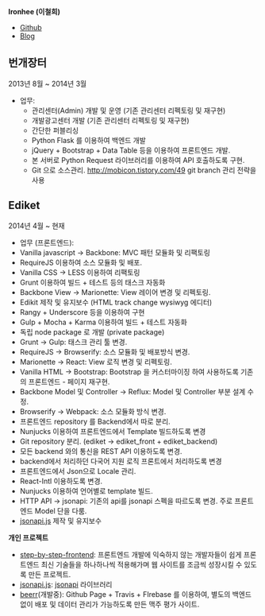 __Ironhee (이철희)__
- [Github](https://github.com/ironhee)
- [Blog](http://ironhee.github.io/)

__번개장터__
----
2013년 8월 ~ 2014년 3월

- 업무:
  - 관리센터(Admin) 개발 및 운영 (기존 관리센터 리펙토링 및 재구현)
  - 개발광고센터 개발 (기존 관리센터 리펙토링 및 재구현)
  - 간단한 퍼블리싱
  - Python Flask 를 이용하여 백엔드 개발
  - jQuery + Bootstrap + Data Table 등을 이용하여 프론트엔드 개발.
  - 본 서버로 Python Request 라이브러리를 이용하여 API 호출하도록 구현.
  - Git 으로 소스관리. http://mobicon.tistory.com/49 git branch 관리 전략을 사용

__Ediket__
---
2014년 4월 ~ 현재

- 업무 (프론트엔드):
 - Vanilla javascript -> Backbone: MVC 패턴 모듈화 및 리팩토링
 - RequireJS 이용하여 소스 모듈화 및 배포.
 - Vanilla CSS -> LESS 이용하여 리팩토링
 - Grunt 이용하여 빌드 + 테스트 등의 태스크 자동화
 - Backbone View -> Marionette: View 레이어 변경 및 리펙토링.
 - Edikit 제작 및 유지보수 (HTML track change wysiwyg 에디터)
 - Rangy + Underscore 등을 이용하여 구현
 - Gulp + Mocha + Karma 이용하여 빌드 + 테스트 자동화
 - 독립 node package 로 개발 (private package)
 - Grunt -> Gulp: 태스크 관리 툴 변경.
 - RequireJS -> Browserify: 소스 모듈화 및 배포방식 변경.
 - Marionette -> React: View 로직 변경 및 리펙토링.
 - Vanilla HTML -> Bootstrap: Bootstrap 을 커스터마이징 하여 사용하도록 기존의 프론트엔드  - 페이지 재구현.
 - Backbone Model 및 Controller -> Reflux: Model 및 Controller 부분 설계 수정.
 - Browserify -> Webpack: 소스 모듈화 방식 변경.
 - 프론트엔드 repository 를 Backend에서 따로 분리.
 - Nunjucks 이용하여 프론트엔드에서 Template 빌드하도록 변경
 - Git repository 분리. (ediket -> ediket_front + ediket_backend)
 - 모든 backend 와의 통신을 REST API 이용하도록 변경.
 - backend에서 처리하던 다국어 지원 로직 프론트에서 처리하도록 변경
 - 프론트엔드에서 Json으로 Locale 관리.
 - React-Intl 이용하도록 변경.
 - Nunjucks 이용하여 언어별로 template 빌드.
 - HTTP API -> jsonapi: 기존의 api를 jsonapi 스펙을 따르도록 변경. 주로 프론트엔드 Model 단을 다룸.
 - [jsonapi.js](https://github.com/json-api/json-api) 제작 및 유지보수

__개인 프로젝트__

- [step-by-step-frontend](https://github.com/ironhee/step-by-step-frontend): 프론트엔드 개발에 익숙하지 않는 개발자들이 쉽게 프론트엔드 최신 기술들을 하나하나씩 적용해가며 웹 사이트를 조금씩 성장시킬 수 있도록 만든 프로젝트.
- [jsonapi.js](https://github.com/ironhee/jsonapi.js): [jsonapi](http://jsonapi.org/) 라이브러리
- [beerr](https://github.com/ironhee/beerr)(개발중): Github Page + Travis + FIrebase 를 이용하여, 별도의 백엔드 없이 배포 및 데이터 관리가 가능하도록 만든 맥주 평가 사이트.
